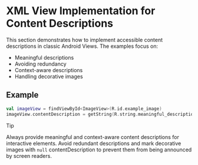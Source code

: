 # XML View Implementation for Content Descriptions

This section demonstrates how to implement accessible content descriptions in classic Android Views. The examples focus on:

- Meaningful descriptions
- Avoiding redundancy
- Context-aware descriptions
- Handling decorative images

## Example
```kotlin
val imageView = findViewById<ImageView>(R.id.example_image)
imageView.contentDescription = getString(R.string.meaningful_description)
```

>[!TIP]
>Always provide meaningful and context-aware content descriptions for interactive elements. Avoid redundant descriptions and mark decorative images with `null` contentDescription to prevent them from being announced by screen readers.

